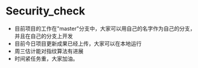 # Security_check
*   目前项目的工作在"master"分支中，大家可以用自己的名字作为自己的分支，并且在自己的分支上开发  
*   目前今日项目更新成果已经上传，大家可以在本地运行
*   周三估计能对指纹算法有进展
*   时间紧任务重，大家加油。
